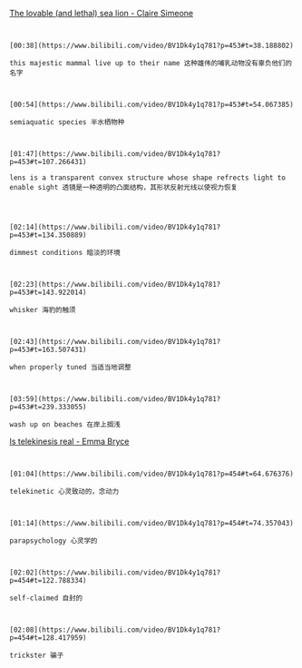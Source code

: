 [The lovable (and lethal) sea lion - Claire Simeone](https://www.bilibili.com/video/BV1Dk4y1q781?p=453)

```ad-note


[00:38](https://www.bilibili.com/video/BV1Dk4y1q781?p=453#t=38.188802)

this majestic mammal live up to their name 这种雄伟的哺乳动物没有辜负他们的名字

```
```ad-note


[00:54](https://www.bilibili.com/video/BV1Dk4y1q781?p=453#t=54.067385)

semiaquatic species 半水栖物种

```

```ad-note


[01:47](https://www.bilibili.com/video/BV1Dk4y1q781?p=453#t=107.266431)

lens is a transparent convex structure whose shape refrects light to enable sight 透镜是一种透明的凸面结构，其形状反射光线以使视力恢复


```

```ad-note


[02:14](https://www.bilibili.com/video/BV1Dk4y1q781?p=453#t=134.350889)

dimmest conditions 暗淡的环境

```

```ad-note


[02:23](https://www.bilibili.com/video/BV1Dk4y1q781?p=453#t=143.922014)

whisker 海豹的触须

```

```ad-note


[02:43](https://www.bilibili.com/video/BV1Dk4y1q781?p=453#t=163.507431)

when properly tuned 当适当地调整

```

```ad-note


[03:59](https://www.bilibili.com/video/BV1Dk4y1q781?p=453#t=239.333055)

wash up on beaches 在岸上搁浅

```

[Is telekinesis real - Emma Bryce](https://www.bilibili.com/video/BV1Dk4y1q781?p=454)

```ad-note


[01:04](https://www.bilibili.com/video/BV1Dk4y1q781?p=454#t=64.676376)

telekinetic 心灵致动的，念动力

```

```ad-note


[01:14](https://www.bilibili.com/video/BV1Dk4y1q781?p=454#t=74.357043)

parapsychology 心灵学的

```

```ad-note


[02:02](https://www.bilibili.com/video/BV1Dk4y1q781?p=454#t=122.788334)

self-claimed 自封的

```

```ad-note


[02:08](https://www.bilibili.com/video/BV1Dk4y1q781?p=454#t=128.417959)

trickster 骗子

```